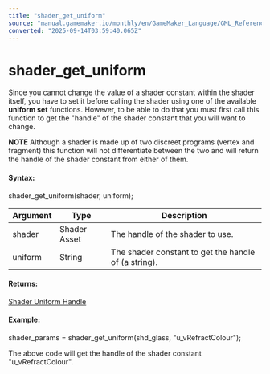 ```yaml
---
title: "shader_get_uniform"
source: "manual.gamemaker.io/monthly/en/GameMaker_Language/GML_Reference/Asset_Management/Shaders/shader_get_uniform.htm"
converted: "2025-09-14T03:59:40.065Z"
---
```


# shader\_get\_uniform

Since you cannot change the value of a shader constant within the shader itself, you have to set it before calling the shader using one of the available **uniform set** functions. However, to be able to do that you must first call this function to get the "handle" of the shader constant that you will want to change.

**NOTE** Although a shader is made up of two discreet programs (vertex and fragment) this function will not differentiate between the two and will return the handle of the shader constant from either of them.

#### Syntax:

shader\_get\_uniform(shader, uniform);

| Argument | Type | Description |
| --- | --- | --- |
| shader | Shader Asset | The handle of the shader to use. |
| uniform | String | The shader constant to get the handle of (a string). |

#### Returns:

[Shader Uniform Handle](shader_get_uniform.md)

#### Example:

shader\_params = shader\_get\_uniform(shd\_glass, "u\_vRefractColour");

The above code will get the handle of the shader constant "u\_vRefractColour".